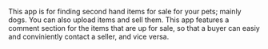 This app is for finding second hand items for sale for your pets; mainly dogs. You can also upload items and sell them. This app features a comment section for the items that are up for sale, so that a buyer can easiy and conviniently contact a seller, and vice versa.
